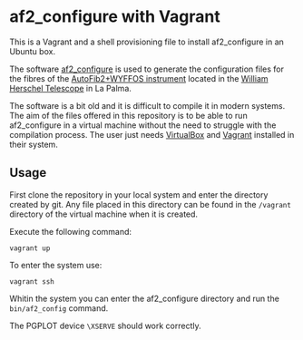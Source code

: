 af2_configure with Vagrant
==========================

This is a Vagrant and a shell provisioning file to install af2_configure in an
Ubuntu box.

The software 
[af2_configure](http://www.ing.iac.es/astronomy/instruments/af2/configuration.html) 
is used to generate the configuration files for the fibres of the 
[AutoFib2+WYFFOS instrument](http://www.ing.iac.es/astronomy/instruments/af2/)
located in the 
[William Herschel Telescope](http://www.ing.iac.es/astronomy/telescopes/wht/) 
in La Palma.

The software is a bit old and it is difficult to compile it in modern systems. 
The aim of the files offered in this repository is to be able to run 
af2_configure in a virtual machine without the need to struggle with the 
compilation process. The user just needs 
[VirtualBox](https://www.virtualbox.org/) and 
[Vagrant](https://www.vagrantup.com/) installed in their system.

Usage
-----

First clone the repository in your local system and enter the directory created
by git. Any file placed in this directory can be found in the ```/vagrant``` 
directory of the virtual machine when it is created.

Execute the following command:
```
vagrant up
```

To enter the system use:
```
vagrant ssh
```

Whitin the system you can enter the af2_configure directory and run the 
```bin/af2_config``` command.

The PGPLOT device ```\XSERVE``` should work correctly.

